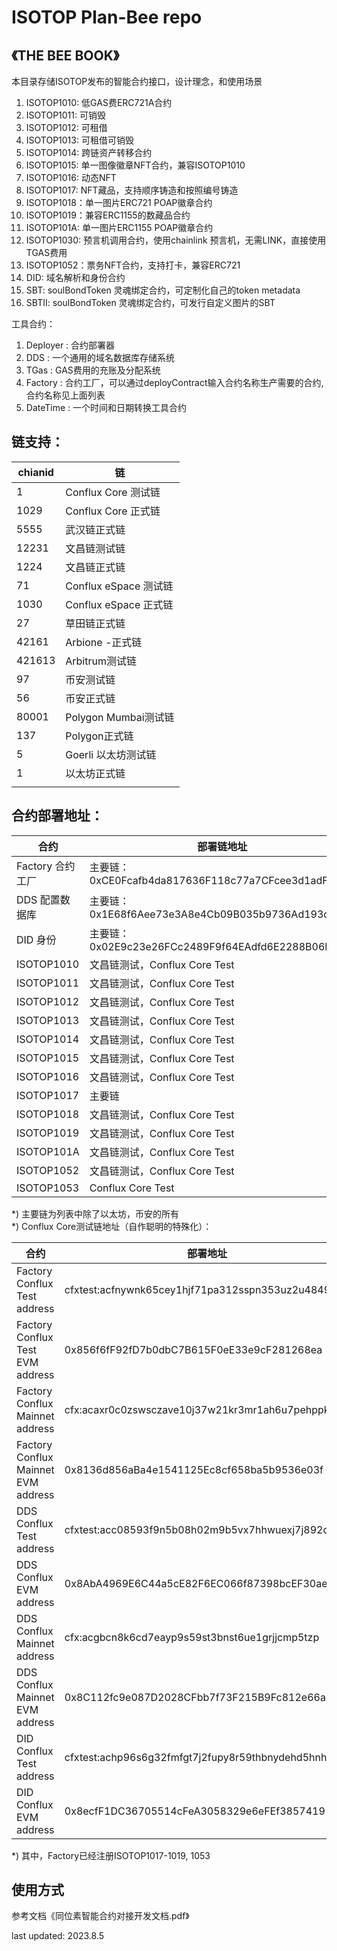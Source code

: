 # ISOTOP Plan-Bee repo
## 《THE BEE BOOK》 

本目录存储ISOTOP发布的智能合约接口，设计理念，和使用场景  
1. ISOTOP1010: 低GAS费ERC721A合约  
2. ISOTOP1011: 可销毁  
3. ISOTOP1012: 可租借 
4. ISOTOP1013: 可租借可销毁  
5. ISOTOP1014: 跨链资产转移合约  
6. ISOTOP1015: 单一图像徽章NFT合约，兼容ISOTOP1010   
7. ISOTOP1016: 动态NFT   
8. ISOTOP1017: NFT藏品，支持顺序铸造和按照编号铸造 
9. ISOTOP1018：单一图片ERC721 POAP徽章合约
10. ISOTOP1019：兼容ERC1155的数藏品合约
11. ISOTOP101A: 单一图片ERC1155 POAP徽章合约
12. ISOTOP1030: 预言机调用合约，使用chainlink 预言机，无需LINK，直接使用TGAS费用  
13. ISOTOP1052：票务NFT合约，支持打卡，兼容ERC721
14. DID: 域名解析和身份合约
15. SBT: soulBondToken 灵魂绑定合约，可定制化自己的token metadata
16. SBTII: soulBondToken 灵魂绑定合约，可发行自定义图片的SBT

工具合约：  
1. Deployer : 合约部署器  
2. DDS :  一个通用的域名数据库存储系统  
3. TGas : GAS费用的充账及分配系统  
4. Factory : 合约工厂，可以通过deployContract输入合约名称生产需要的合约, 合约名称见上面列表  
5. DateTime : 一个时间和日期转换工具合约  


## 链支持：

|     chianid    |     链                       |
|----------------|------------------------------|
|     1          |     Conflux Core 测试链      |
|     1029       |     Conflux Core 正式链      |
|     5555       |     武汉链正式链             |
|     12231      |     文昌链测试链             |
|     1224       |     文昌链正式链             |
|     71         |     Conflux eSpace 测试链    |
|     1030       |     Conflux eSpace 正式链    |
|     27         |     草田链正式链             |
|     42161      |     Arbione -正式链          |
|     421613     |     Arbitrum测试链           |
|     97         |     币安测试链               |
|     56         |     币安正式链               |
|     80001      |     Polygon Mumbai测试链     |
|     137        |     Polygon正式链            |
|     5          |     Goerli 以太坊测试链      |
|     1          |     以太坊正式链             |
                                                                                  |
## 合约部署地址：

|     合约                |     部署链地址                                          |
|-------------------------|-------------------------------------------------------|
|     Factory 合约工厂    |     主要链：0xCE0Fcafb4da817636F118c77a7CFcee3d1adF000   |
|     DDS 配置数据库      |     主要链：0x1E68f6Aee73e3A8e4Cb09B035b9736Ad193c1001   |
|     DID 身份            |     主要链：0x02E9c23e26FCc2489F9f64EAdfd6E2288B06D002  |
|     ISOTOP1010          |     文昌链测试，Conflux Core Test                       |
|     ISOTOP1011          |     文昌链测试，Conflux Core Test                       |
|     ISOTOP1012          |     文昌链测试，Conflux Core Test                       |
|     ISOTOP1013          |     文昌链测试，Conflux Core Test                       |
|     ISOTOP1014          |     文昌链测试，Conflux Core Test                       |
|     ISOTOP1015          |     文昌链测试，Conflux Core Test                       |
|     ISOTOP1016          |     文昌链测试，Conflux Core Test                       |
|     ISOTOP1017          |     主要链                                             |
|     ISOTOP1018          |     文昌链测试，Conflux Core Test                       |
|     ISOTOP1019          |     文昌链测试，Conflux Core Test                       |
|     ISOTOP101A          |     文昌链测试，Conflux Core Test                       |
|     ISOTOP1052          |     文昌链测试，Conflux Core Test                       |
|     ISOTOP1053          |     Conflux Core Test                                 |

*) 主要链为列表中除了以太坊，币安的所有   
*) Conflux Core测试链地址（自作聪明的特殊化）：   

| 合约 | 部署地址 |
|-------------------------|-------------------------------------------------------|
| Factory Conflux  Test address| cfxtest:acfnywnk65cey1hjf71pa312sspn353uz2u48491sb |
| Factory Conflux Test EVM address| 0x856f6fF92fD7b0dbC7B615F0eE33e9cF281268ea|
| Factory Conflux Mainnet address| cfx:acaxr0c0zswsczave10j37w21kr3mr1ah6u7pehppk |
| Factory Conflux Mainnet EVM address| 0x8136d856aBa4e1541125Ec8cf658ba5b9536e03f |
| DDS Conflux Test address| cfxtest:acc08593f9n5b08h02m9b5vx7hhwuexj7j892dzxuf |
| DDS Conflux EVM address| 0x8AbA4969E6C44a5cE82F6EC066f87398bcEF30ae |
| DDS Conflux Mainnet address| cfx:acgbcn8k6cd7eayp9s59st3bnst6ue1grjjcmp5tzp|
| DDS Conflux Mainnet EVM address|0x8C112fc9e087D2028CFbb7f73F215B9Fc812e66a|
| DID Conflux Test address | cfxtest:achp96s6g32fmfgt7j2fupy8r59thbnydehd5hnh7n |
| DID Conflux EVM address | 0x8ecfF1DC36705514cFeA3058329e6eFEf3857419 |

*) 其中，Factory已经注册ISOTOP1017-1019, 1053     

## 使用方式
参考文档《同位素智能合约对接开发文档.pdf》

last updated: 2023.8.5

